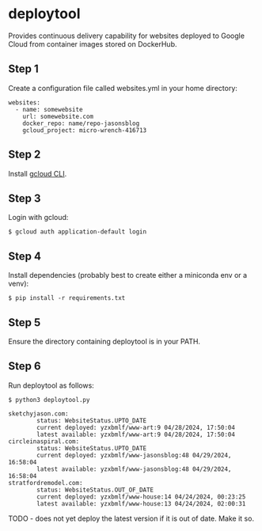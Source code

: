 # deploytool
Provides continuous delivery capability for websites deployed to Google Cloud from container images stored on DockerHub.

## Step 1

Create a configuration file called websites.yml in your home directory:

    websites:
      - name: somewebsite
        url: somewebsite.com
        docker_repo: name/repo-jasonsblog
        gcloud_project: micro-wrench-416713

## Step 2 

Install [gcloud CLI](https://cloud.google.com/sdk/docs/install-sdk).

## Step 3

Login with gcloud:

    $ gcloud auth application-default login

## Step 4

Install dependencies (probably best to create either a miniconda env or a venv):

    $ pip install -r requirements.txt

## Step 5 

Ensure the directory containing deploytool is in your PATH.

## Step 6 

Run deploytool as follows:

    $ python3 deploytool.py

    sketchyjason.com:
            status: WebsiteStatus.UPTO_DATE
            current deployed: yzxbmlf/www-art:9 04/28/2024, 17:50:04
            latest available: yzxbmlf/www-art:9 04/28/2024, 17:50:04
    circleinaspiral.com:
            status: WebsiteStatus.UPTO_DATE
            current deployed: yzxbmlf/www-jasonsblog:48 04/29/2024, 16:58:04
            latest available: yzxbmlf/www-jasonsblog:48 04/29/2024, 16:58:04
    stratfordremodel.com:
            status: WebsiteStatus.OUT_OF_DATE
            current deployed: yzxbmlf/www-house:14 04/24/2024, 00:23:25
            latest available: yzxbmlf/www-house:13 04/24/2024, 02:00:31

TODO - does not yet deploy the latest version if it is out of date. Make it so.
